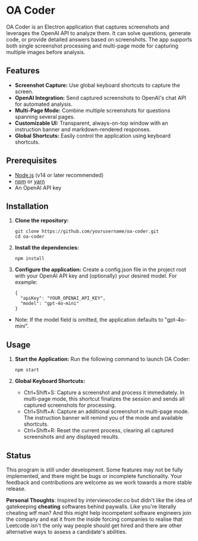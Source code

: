 # OA Coder

OA Coder is an Electron application that captures screenshots and leverages the OpenAI API to analyze them. It can solve questions, generate code, or provide detailed answers based on screenshots. The app supports both single screenshot processing and multi-page mode for capturing multiple images before analysis.

## Features

- **Screenshot Capture:** Use global keyboard shortcuts to capture the screen.
- **OpenAI Integration:** Send captured screenshots to OpenAI's chat API for automated analysis.
- **Multi-Page Mode:** Combine multiple screenshots for questions spanning several pages.
- **Customizable UI:** Transparent, always-on-top window with an instruction banner and markdown-rendered responses.
- **Global Shortcuts:** Easily control the application using keyboard shortcuts.

## Prerequisites

- [Node.js](https://nodejs.org/) (v14 or later recommended)
- [npm](https://www.npmjs.com/) or [yarn](https://yarnpkg.com/)
- An OpenAI API key

## Installation

1. **Clone the repository:**

   ```
   git clone https://github.com/yourusername/oa-coder.git
   cd oa-coder
   ```
2. **Install the dependencies:**
   ```
   npm install
   ```
3. **Configure the application:**
   Create a config.json file in the project root with your OpenAI API key and (optionally) your desired model. For example:
    ```
    {
      "apiKey": "YOUR_OPENAI_API_KEY",
      "model": "gpt-4o-mini"
    }
    ```
  - Note: If the model field is omitted, the application defaults to "gpt-4o-mini".


## Usage

1. **Start the Application:**
    Run the following command to launch OA Coder:
    ```
    npm start
    ```
2. **Global Keyboard Shortcuts:**

    - Ctrl+Shift+S: Capture a screenshot and process it immediately. In multi-page mode, this shortcut finalizes the session and sends all captured screenshots for processing.
    - Ctrl+Shift+A: Capture an additional screenshot in multi-page mode. The instruction banner will remind you of the mode and available shortcuts.
    - Ctrl+Shift+R: Reset the current process, clearing all captured screenshots and any displayed results.


## Status

This program is still under development. Some features may not be fully implemented, and there might be bugs or incomplete functionality. Your feedback and contributions are welcome as we work towards a more stable release.


**Personal Thoughts**: Inspired by interviewcoder.co but didn't like the idea of gatekeeping **cheating** softwares behind paywalls. Like you're literally cheating wtf man? And this might help incompetent software engineers join the company and eat it from the inside forcing companies to realise that Leetcode isn't the only way people should get hired and there are other alternative ways to assess a candidate's abilities.
